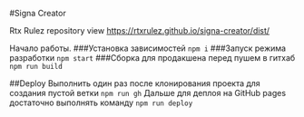 #Signa Creator

Rtx Rulez repository view
https://rtxrulez.github.io/signa-creator/dist/

Начало работы.
###Установка зависимостей
`npm i`
###Запуск режима разработки
`npm start`
###Сборка для продакшена перед пушем в гитхаб
`npm run build`

##Deploy
Выполнить один раз после клонирования проекта для создания пустой ветки
`npm run gh`
Дальше для деплоя на GitHub pages достаточно выполнять команду
`npm run deploy`
